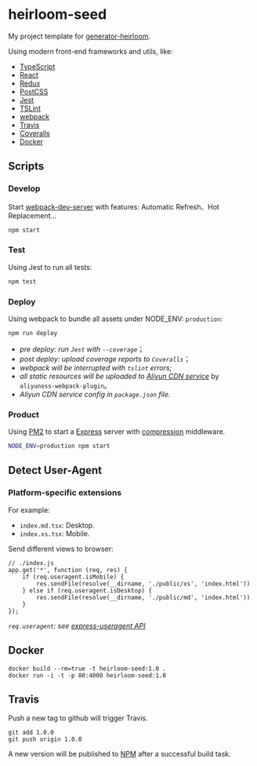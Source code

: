 # heirloom-seed

My project template for [generator-heirloom](https://github.com/xuyuanxiang/generator-heirloom).

Using modern front-end frameworks and utils, like:

+ [TypeScript](https://www.typescriptlang.org/)
+ [React](https://facebook.github.io/react/) 
+ [Redux](http://redux.js.org/)
+ [PostCSS](http://postcss.org/)
+ [Jest](https://facebook.github.io/jest/)
+ [TSLint](https://palantir.github.io/tslint/)
+ [webpack](http://webpack.github.io/docs/)
+ [Travis](https://travis-ci.org/)
+ [Coveralls](https://coveralls.io/)
+ [Docker](https://www.docker.com/)
 
## Scripts
 
### Develop

Start [webpack-dev-server](http://webpack.github.io/docs/webpack-dev-server.html) with features: Automatic Refresh、Hot Replacement...

```bash
npm start
```
 
### Test

Using Jest to run all tests:


```bash
npm test
```

### Deploy
Using webpack to bundle all assets under NODE_ENV: `production`:
```bash
npm run deploy
```
+ *pre deploy: run `Jest` with `--coverage`*；
+ *post deploy: upload coverage reports to `Coveralls`*；
+ *webpack will be interrupted with `tslint` errors;*
+ *all static resources will be uploaded to [Aliyun CDN service](https://cn.aliyun.com/product/cdn)* by `aliyunoss-webpack-plugin`。
+ *Aliyun CDN service config in `package.json` file.*

### Product
Using [PM2](https://github.com/Unitech/pm2) to start a [Express](https://github.com/expressjs/express) server with [compression](https://github.com/expressjs/compression) middleware.
```bash
NODE_ENV=production npm start
```

## Detect User-Agent

### Platform-specific extensions

For example:

+ `index.md.tsx`: Desktop.
+ `index.xs.tsx`: Mobile.

Send different views to browser:

```
// ./index.js
app.get('*', function (req, res) {
    if (req.useragent.isMobile) {
        res.sendFile(resolve(__dirname, './public/xs', 'index.html'))
    } else if (req.useragent.isDesktop) {
        res.sendFile(resolve(__dirname, './public/md', 'index.html'))
    }
});
```

*`req.useragent`: see [express-useragent API](https://github.com/biggora/express-useragent)*

## Docker
```
docker build --rm=true -t heirloom-seed:1.0 .
docker run -i -t -p 80:4000 heirloom-seed:1.0
```

## Travis

Push a new tag to github will trigger Travis.
```
git add 1.0.0
git push origin 1.0.0
```

A new version will be published to [NPM](https://www.npmjs.com/) after a successful build task.

